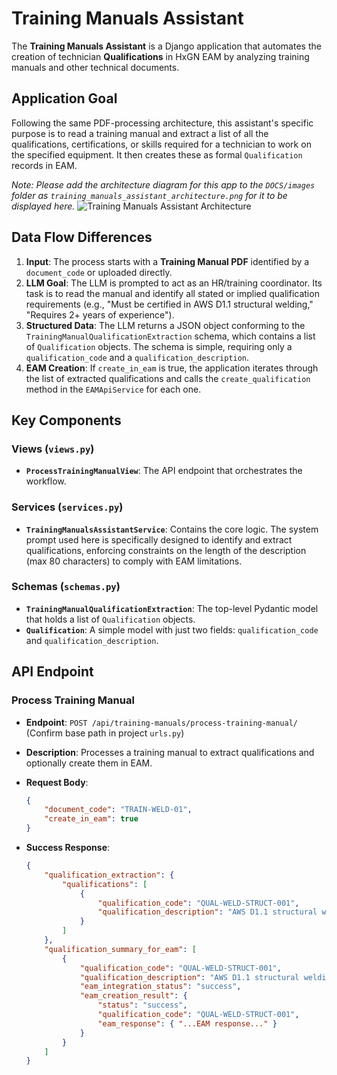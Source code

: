 # Training Manuals Assistant

The **Training Manuals Assistant** is a Django application that automates the creation of technician **Qualifications** in HxGN EAM by analyzing training manuals and other technical documents.

## Application Goal

Following the same PDF-processing architecture, this assistant's specific purpose is to read a training manual and extract a list of all the qualifications, certifications, or skills required for a technician to work on the specified equipment. It then creates these as formal `Qualification` records in EAM.

*Note: Please add the architecture diagram for this app to the `DOCS/images` folder as `training_manuals_assistant_architecture.png` for it to be displayed here.*
![Training Manuals Assistant Architecture](./images/training_manuals_assistant_architecture.png)

## Data Flow Differences

1. **Input**: The process starts with a **Training Manual PDF** identified by a `document_code` or uploaded directly.
2. **LLM Goal**: The LLM is prompted to act as an HR/training coordinator. Its task is to read the manual and identify all stated or implied qualification requirements (e.g., "Must be certified in AWS D1.1 structural welding," "Requires 2+ years of experience").
3. **Structured Data**: The LLM returns a JSON object conforming to the `TrainingManualQualificationExtraction` schema, which contains a list of `Qualification` objects. The schema is simple, requiring only a `qualification_code` and a `qualification_description`.
4. **EAM Creation**: If `create_in_eam` is true, the application iterates through the list of extracted qualifications and calls the `create_qualification` method in the `EAMApiService` for each one.

## Key Components

### Views (`views.py`)

- **`ProcessTrainingManualView`**: The API endpoint that orchestrates the workflow.

### Services (`services.py`)

- **`TrainingManualsAssistantService`**: Contains the core logic. The system prompt used here is specifically designed to identify and extract qualifications, enforcing constraints on the length of the description (max 80 characters) to comply with EAM limitations.

### Schemas (`schemas.py`)

- **`TrainingManualQualificationExtraction`**: The top-level Pydantic model that holds a list of `Qualification` objects.
- **`Qualification`**: A simple model with just two fields: `qualification_code` and `qualification_description`.

## API Endpoint

### Process Training Manual

- **Endpoint**: `POST /api/training-manuals/process-training-manual/` (Confirm base path in project `urls.py`)
- **Description**: Processes a training manual to extract qualifications and optionally create them in EAM.
- **Request Body**:

    ```json
    {
        "document_code": "TRAIN-WELD-01",
        "create_in_eam": true
    }
    ```

- **Success Response**:

    ```json
    {
        "qualification_extraction": {
            "qualifications": [
                {
                    "qualification_code": "QUAL-WELD-STRUCT-001",
                    "qualification_description": "AWS D1.1 structural welding cert, 2+ yrs exp, MIG/TIG techniques"
                }
            ]
        },
        "qualification_summary_for_eam": [
            {
                "qualification_code": "QUAL-WELD-STRUCT-001",
                "qualification_description": "AWS D1.1 structural welding cert, 2+ yrs exp, MIG/TIG techniques",
                "eam_integration_status": "success",
                "eam_creation_result": {
                    "status": "success",
                    "qualification_code": "QUAL-WELD-STRUCT-001",
                    "eam_response": { "...EAM response..." }
                }
            }
        ]
    }
    ```

